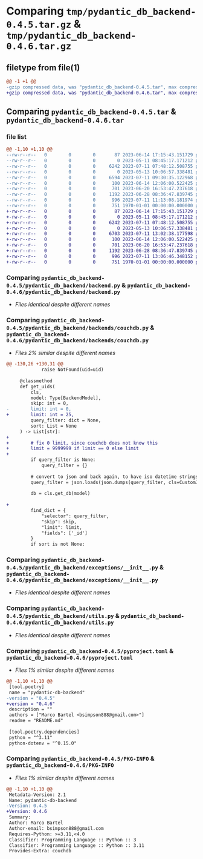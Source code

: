 # Comparing `tmp/pydantic_db_backend-0.4.5.tar.gz` & `tmp/pydantic_db_backend-0.4.6.tar.gz`

## filetype from file(1)

```diff
@@ -1 +1 @@
-gzip compressed data, was "pydantic_db_backend-0.4.5.tar", max compression
+gzip compressed data, was "pydantic_db_backend-0.4.6.tar", max compression
```

## Comparing `pydantic_db_backend-0.4.5.tar` & `pydantic_db_backend-0.4.6.tar`

### file list

```diff
@@ -1,10 +1,10 @@
--rw-r--r--   0        0        0       87 2023-06-14 17:15:43.151729 pydantic_db_backend-0.4.5/README.md
--rw-r--r--   0        0        0        0 2023-05-11 08:45:17.171212 pydantic_db_backend-0.4.5/pydantic_db_backend/__init__.py
--rw-r--r--   0        0        0     6242 2023-07-11 07:48:12.508755 pydantic_db_backend-0.4.5/pydantic_db_backend/backend.py
--rw-r--r--   0        0        0        0 2023-05-13 10:06:57.338481 pydantic_db_backend-0.4.5/pydantic_db_backend/backends/__init__.py
--rw-r--r--   0        0        0     6594 2023-07-11 09:30:35.122968 pydantic_db_backend-0.4.5/pydantic_db_backend/backends/couchdb.py
--rw-r--r--   0        0        0      100 2023-06-14 12:06:00.522425 pydantic_db_backend-0.4.5/pydantic_db_backend/backends/json_files.py
--rw-r--r--   0        0        0      701 2023-06-20 16:53:47.237618 pydantic_db_backend-0.4.5/pydantic_db_backend/exceptions/__init__.py
--rw-r--r--   0        0        0     1192 2023-06-28 08:36:47.839745 pydantic_db_backend-0.4.5/pydantic_db_backend/utils.py
--rw-r--r--   0        0        0      996 2023-07-11 11:13:08.181974 pydantic_db_backend-0.4.5/pyproject.toml
--rw-r--r--   0        0        0      751 1970-01-01 00:00:00.000000 pydantic_db_backend-0.4.5/PKG-INFO
+-rw-r--r--   0        0        0       87 2023-06-14 17:15:43.151729 pydantic_db_backend-0.4.6/README.md
+-rw-r--r--   0        0        0        0 2023-05-11 08:45:17.171212 pydantic_db_backend-0.4.6/pydantic_db_backend/__init__.py
+-rw-r--r--   0        0        0     6242 2023-07-11 07:48:12.508755 pydantic_db_backend-0.4.6/pydantic_db_backend/backend.py
+-rw-r--r--   0        0        0        0 2023-05-13 10:06:57.338481 pydantic_db_backend-0.4.6/pydantic_db_backend/backends/__init__.py
+-rw-r--r--   0        0        0     6703 2023-07-11 13:02:38.177598 pydantic_db_backend-0.4.6/pydantic_db_backend/backends/couchdb.py
+-rw-r--r--   0        0        0      100 2023-06-14 12:06:00.522425 pydantic_db_backend-0.4.6/pydantic_db_backend/backends/json_files.py
+-rw-r--r--   0        0        0      701 2023-06-20 16:53:47.237618 pydantic_db_backend-0.4.6/pydantic_db_backend/exceptions/__init__.py
+-rw-r--r--   0        0        0     1192 2023-06-28 08:36:47.839745 pydantic_db_backend-0.4.6/pydantic_db_backend/utils.py
+-rw-r--r--   0        0        0      996 2023-07-11 13:06:46.348152 pydantic_db_backend-0.4.6/pyproject.toml
+-rw-r--r--   0        0        0      751 1970-01-01 00:00:00.000000 pydantic_db_backend-0.4.6/PKG-INFO
```

### Comparing `pydantic_db_backend-0.4.5/pydantic_db_backend/backend.py` & `pydantic_db_backend-0.4.6/pydantic_db_backend/backend.py`

 * *Files identical despite different names*

### Comparing `pydantic_db_backend-0.4.5/pydantic_db_backend/backends/couchdb.py` & `pydantic_db_backend-0.4.6/pydantic_db_backend/backends/couchdb.py`

 * *Files 2% similar despite different names*

```diff
@@ -130,26 +130,31 @@
             raise NotFound(uid=uid)
 
     @classmethod
     def get_uids(
         cls,
         model: Type[BackendModel],
         skip: int = 0,
-        limit: int = 0,
+        limit: int = 25,
         query_filter: dict = None,
         sort: List = None
     ) -> List[str]:
+
+        # fix 0 limit, since couchdb does not know this
+        limit = 9999999 if limit == 0 else limit
+
         if query_filter is None:
             query_filter = {}
 
         # convert to json and back again, to have iso datetime strings
         query_filter = json.loads(json.dumps(query_filter, cls=CustomJSONEncoder))
 
         db = cls.get_db(model)
 
+
         find_dict = {
             "selector": query_filter,
             "skip": skip,
             "limit": limit,
             "fields": ['_id']
         }
         if sort is not None:
```

### Comparing `pydantic_db_backend-0.4.5/pydantic_db_backend/exceptions/__init__.py` & `pydantic_db_backend-0.4.6/pydantic_db_backend/exceptions/__init__.py`

 * *Files identical despite different names*

### Comparing `pydantic_db_backend-0.4.5/pydantic_db_backend/utils.py` & `pydantic_db_backend-0.4.6/pydantic_db_backend/utils.py`

 * *Files identical despite different names*

### Comparing `pydantic_db_backend-0.4.5/pyproject.toml` & `pydantic_db_backend-0.4.6/pyproject.toml`

 * *Files 1% similar despite different names*

```diff
@@ -1,10 +1,10 @@
 [tool.poetry]
 name = "pydantic-db-backend"
-version = "0.4.5"
+version = "0.4.6"
 description = ""
 authors = ["Marco Bartel <bsimpson888@gmail.com>"]
 readme = "README.md"
 
 [tool.poetry.dependencies]
 python = "^3.11"
 python-dotenv = "^0.15.0"
```

### Comparing `pydantic_db_backend-0.4.5/PKG-INFO` & `pydantic_db_backend-0.4.6/PKG-INFO`

 * *Files 1% similar despite different names*

```diff
@@ -1,10 +1,10 @@
 Metadata-Version: 2.1
 Name: pydantic-db-backend
-Version: 0.4.5
+Version: 0.4.6
 Summary: 
 Author: Marco Bartel
 Author-email: bsimpson888@gmail.com
 Requires-Python: >=3.11,<4.0
 Classifier: Programming Language :: Python :: 3
 Classifier: Programming Language :: Python :: 3.11
 Provides-Extra: couchdb
```

